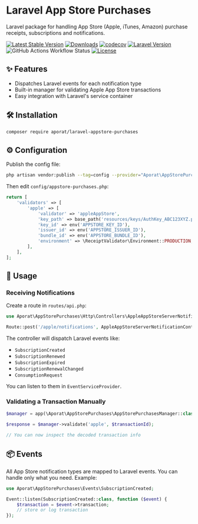 # Laravel App Store Purchases

Laravel package for handling App Store (Apple, iTunes, Amazon)  purchase receipts, subscriptions and notifications.

[![Latest Stable Version](https://img.shields.io/packagist/v/aporat/laravel-appstore-purchases.svg?style=flat-square&logo=composer)](https://packagist.org/packages/aporat/laravel-appstore-purchases)
[![Downloads](https://img.shields.io/packagist/dt/aporat/laravel-appstore-purchases.svg?style=flat-square&logo=composer)](https://packagist.org/packages/aporat/laravel-appstore-purchases)
[![codecov](https://codecov.io/github/aporat/laravel-appstore-purchases/graph/badge.svg?token=D44CU2TDU8)](https://codecov.io/github/aporat/laravel-appstore-purchases)
[![Laravel Version](https://img.shields.io/badge/Laravel-12.x-orange.svg?style=flat-square)](https://laravel.com/docs/12.x)
![GitHub Actions Workflow Status](https://img.shields.io/github/actions/workflow/status/aporat/laravel-appstore-purchases/ci.yml?style=flat-square)
[![License](https://img.shields.io/packagist/l/aporat/laravel-appstore-purchases.svg?style=flat-square)](https://github.com/aporat/laravel-appstore-purchases/blob/master/LICENSE)


## ✨ Features

- Dispatches Laravel events for each notification type
- Built-in manager for validating Apple App Store transactions
- Easy integration with Laravel's service container

## 🛠 Installation

```bash
composer require aporat/laravel-appstore-purchases
```

## ⚙️ Configuration

Publish the config file:

```bash
php artisan vendor:publish --tag=config --provider="Aporat\AppStorePurchases\ServiceProviders\AppStorePurchasesServiceProvider"
```

Then edit `config/appstore-purchases.php`:

```php
return [
    'validators' => [
        'apple' => [
            'validator' => 'appleAppStore',
            'key_path' => base_path('resources/keys/AuthKey_ABC123XYZ.p8'),
            'key_id' => env('APPSTORE_KEY_ID'),
            'issuer_id' => env('APPSTORE_ISSUER_ID'),
            'bundle_id' => env('APPSTORE_BUNDLE_ID'),
            'environment' => \ReceiptValidator\Environment::PRODUCTION,
        ],
    ],
];
```

## 🚀 Usage

### Receiving Notifications

Create a route in `routes/api.php`:

```php
use Aporat\AppStorePurchases\Http\Controllers\AppleAppStoreServerNotificationController;

Route::post('/apple/notifications', AppleAppStoreServerNotificationController::class);
```

The controller will dispatch Laravel events like:

- `SubscriptionCreated`
- `SubscriptionRenewed`
- `SubscriptionExpired`
- `SubscriptionRenewalChanged`
- `ConsumptionRequest`

You can listen to them in `EventServiceProvider`.

### Validating a Transaction Manually

```php
$manager = app(\Aporat\AppStorePurchases\AppStorePurchasesManager::class);

$response = $manager->validate('apple', $transactionId);

// You can now inspect the decoded transaction info
```

## 📦 Events

All App Store notification types are mapped to Laravel events. You can handle only what you need. Example:

```php
use Aporat\AppStorePurchases\Events\SubscriptionCreated;

Event::listen(SubscriptionCreated::class, function ($event) {
    $transaction = $event->transaction;
    // store or log transaction
});
```
